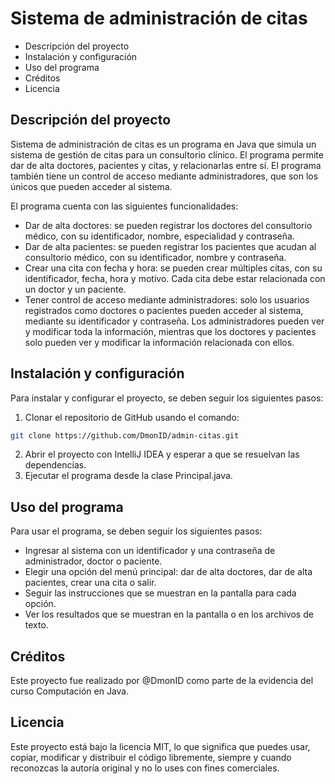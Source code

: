 # Sistema de administración de citas

* Descripción del proyecto
* Instalación y configuración
* Uso del programa
* Créditos
* Licencia

## Descripción del proyecto

Sistema de administración de citas es un programa en Java que simula un sistema de gestión de citas para un consultorio clínico. El programa permite dar de alta doctores, pacientes y citas, y relacionarlas entre sí. El programa también tiene un control de acceso mediante administradores, que son los únicos que pueden acceder al sistema.

El programa cuenta con las siguientes funcionalidades:

- Dar de alta doctores: se pueden registrar los doctores del consultorio médico, con su identificador, nombre, especialidad y contraseña.
- Dar de alta pacientes: se pueden registrar los pacientes que acudan al consultorio médico, con su identificador, nombre y contraseña.
- Crear una cita con fecha y hora: se pueden crear múltiples citas, con su identificador, fecha, hora y motivo. Cada cita debe estar relacionada con un doctor y un paciente.
- Tener control de acceso mediante administradores: solo los usuarios registrados como doctores o pacientes pueden acceder al sistema, mediante su identificador y contraseña. Los administradores pueden ver y modificar toda la información, mientras que los doctores y pacientes solo pueden ver y modificar la información relacionada con ellos.

## Instalación y configuración

Para instalar y configurar el proyecto, se deben seguir los siguientes pasos:

1. Clonar el repositorio de GitHub usando el comando:

```bash
git clone https://github.com/DmonID/admin-citas.git
```

2. Abrir el proyecto con IntelliJ IDEA y esperar a que se resuelvan las dependencias.
3. Ejecutar el programa desde la clase Principal.java.

## Uso del programa

Para usar el programa, se deben seguir los siguientes pasos:

* Ingresar al sistema con un identificador y una contraseña de administrador, doctor o paciente.
* Elegir una opción del menú principal: dar de alta doctores, dar de alta pacientes, crear una cita o salir.
* Seguir las instrucciones que se muestran en la pantalla para cada opción.
* Ver los resultados que se muestran en la pantalla o en los archivos de texto.

## Créditos

Este proyecto fue realizado por @DmonID como parte de la evidencia del curso Computación en Java. 

## Licencia

Este proyecto está bajo la licencia MIT, lo que significa que puedes usar, copiar, modificar y distribuir el código libremente, siempre y cuando reconozcas la autoría original y no lo uses con fines comerciales.
